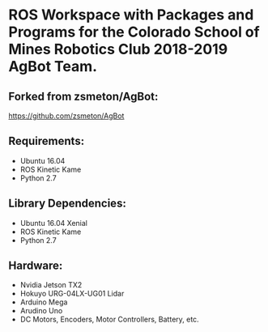 # ROS Workspace with Packages and Programs for the Colorado School of Mines Robotics Club 2018-2019 AgBot Team.

## Forked from zsmeton/AgBot:
https://github.com/zsmeton/AgBot

## Requirements:
- Ubuntu 16.04
- ROS Kinetic Kame
- Python 2.7

## Library Dependencies:
- Ubuntu 16.04 Xenial
- ROS Kinetic Kame
- Python 2.7

## Hardware:
- Nvidia Jetson TX2
- Hokuyo URG-04LX-UG01 Lidar
- Arduino Mega
- Arudino Uno
- DC Motors, Encoders, Motor Controllers, Battery, etc.

